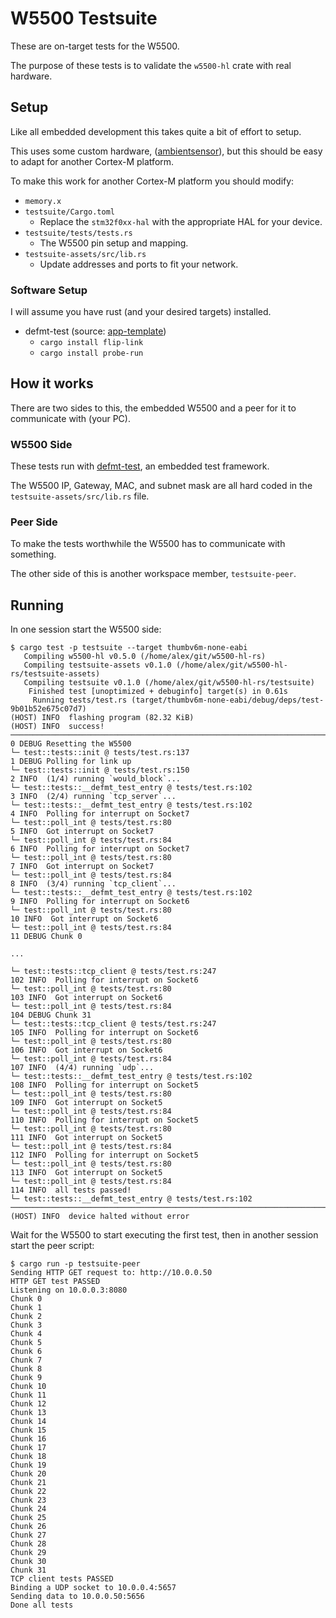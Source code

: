 # W5500 Testsuite
These are on-target tests for the W5500.

The purpose of these tests is to validate the `w5500-hl` crate with real hardware.

## Setup

Like all embedded development this takes quite a bit of effort to setup.

This uses some custom hardware, ([ambientsensor]), but this should be easy to adapt for another Cortex-M platform.

To make this work for another Cortex-M platform you should modify:

* `memory.x`
* `testsuite/Cargo.toml`
    * Replace the `stm32f0xx-hal` with the appropriate HAL for your device.
* `testsuite/tests/tests.rs`
    * The W5500 pin setup and mapping.
* `testsuite-assets/src/lib.rs`
    * Update addresses and ports to fit your network.

### Software Setup

I will assume you have rust (and your desired targets) installed.

* defmt-test (source: [app-template])
    * `cargo install flip-link`
    * `cargo install probe-run`

## How it works

There are two sides to this, the embedded W5500 and a peer for it to communicate with (your PC).

### W5500 Side

These tests run with [defmt-test], an embedded test framework.

The W5500 IP, Gateway, MAC, and subnet mask are all hard coded in the `testsuite-assets/src/lib.rs` file.

### Peer Side

To make the tests worthwhile the W5500 has to communicate with something.

The other side of this is another workspace member, `testsuite-peer`.

## Running

In one session start the W5500 side:

```console
$ cargo test -p testsuite --target thumbv6m-none-eabi
   Compiling w5500-hl v0.5.0 (/home/alex/git/w5500-hl-rs)
   Compiling testsuite-assets v0.1.0 (/home/alex/git/w5500-hl-rs/testsuite-assets)
   Compiling testsuite v0.1.0 (/home/alex/git/w5500-hl-rs/testsuite)
    Finished test [unoptimized + debuginfo] target(s) in 0.61s
     Running tests/test.rs (target/thumbv6m-none-eabi/debug/deps/test-9b01b52e675c07d7)
(HOST) INFO  flashing program (82.32 KiB)
(HOST) INFO  success!
────────────────────────────────────────────────────────────────────────────────
0 DEBUG Resetting the W5500
└─ test::tests::init @ tests/test.rs:137
1 DEBUG Polling for link up
└─ test::tests::init @ tests/test.rs:150
2 INFO  (1/4) running `would_block`...
└─ test::tests::__defmt_test_entry @ tests/test.rs:102
3 INFO  (2/4) running `tcp_server`...
└─ test::tests::__defmt_test_entry @ tests/test.rs:102
4 INFO  Polling for interrupt on Socket7
└─ test::poll_int @ tests/test.rs:80
5 INFO  Got interrupt on Socket7
└─ test::poll_int @ tests/test.rs:84
6 INFO  Polling for interrupt on Socket7
└─ test::poll_int @ tests/test.rs:80
7 INFO  Got interrupt on Socket7
└─ test::poll_int @ tests/test.rs:84
8 INFO  (3/4) running `tcp_client`...
└─ test::tests::__defmt_test_entry @ tests/test.rs:102
9 INFO  Polling for interrupt on Socket6
└─ test::poll_int @ tests/test.rs:80
10 INFO  Got interrupt on Socket6
└─ test::poll_int @ tests/test.rs:84
11 DEBUG Chunk 0

...

└─ test::tests::tcp_client @ tests/test.rs:247
102 INFO  Polling for interrupt on Socket6
└─ test::poll_int @ tests/test.rs:80
103 INFO  Got interrupt on Socket6
└─ test::poll_int @ tests/test.rs:84
104 DEBUG Chunk 31
└─ test::tests::tcp_client @ tests/test.rs:247
105 INFO  Polling for interrupt on Socket6
└─ test::poll_int @ tests/test.rs:80
106 INFO  Got interrupt on Socket6
└─ test::poll_int @ tests/test.rs:84
107 INFO  (4/4) running `udp`...
└─ test::tests::__defmt_test_entry @ tests/test.rs:102
108 INFO  Polling for interrupt on Socket5
└─ test::poll_int @ tests/test.rs:80
109 INFO  Got interrupt on Socket5
└─ test::poll_int @ tests/test.rs:84
110 INFO  Polling for interrupt on Socket5
└─ test::poll_int @ tests/test.rs:80
111 INFO  Got interrupt on Socket5
└─ test::poll_int @ tests/test.rs:84
112 INFO  Polling for interrupt on Socket5
└─ test::poll_int @ tests/test.rs:80
113 INFO  Got interrupt on Socket5
└─ test::poll_int @ tests/test.rs:84
114 INFO  all tests passed!
└─ test::tests::__defmt_test_entry @ tests/test.rs:102
────────────────────────────────────────────────────────────────────────────────
(HOST) INFO  device halted without error
```

Wait for the W5500 to start executing the first test, then in another session start the peer script:

```console
$ cargo run -p testsuite-peer
Sending HTTP GET request to: http://10.0.0.50
HTTP GET test PASSED
Listening on 10.0.0.3:8080
Chunk 0
Chunk 1
Chunk 2
Chunk 3
Chunk 4
Chunk 5
Chunk 6
Chunk 7
Chunk 8
Chunk 9
Chunk 10
Chunk 11
Chunk 12
Chunk 13
Chunk 14
Chunk 15
Chunk 16
Chunk 17
Chunk 18
Chunk 19
Chunk 20
Chunk 21
Chunk 22
Chunk 23
Chunk 24
Chunk 25
Chunk 26
Chunk 27
Chunk 28
Chunk 29
Chunk 30
Chunk 31
TCP client tests PASSED
Binding a UDP socket to 10.0.0.4:5657
Sending data to 10.0.0.50:5656
Done all tests
```

[app-template]: https://github.com/knurling-rs/app-template
[defmt-test]: https://defmt.ferrous-systems.com/
[ambientsensor]: https://github.com/newam/ambientsensor
